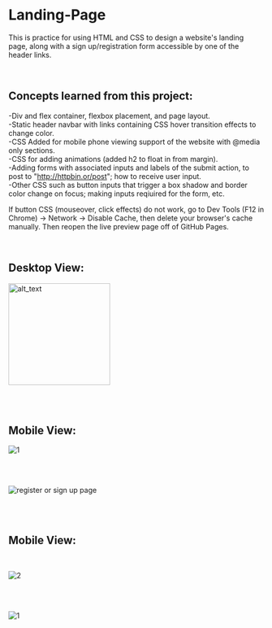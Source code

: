 # Landing-Page


This is practice for using HTML and CSS to design a website's landing page, along with a sign up/registration form accessible by one of the header links.  

<br />

<h2>Concepts learned from this project:</h2>

-Div and flex container, flexbox placement, and page layout.   </br>
-Static header navbar with links containing CSS hover transition effects to change color. </br>
-CSS Added for mobile phone viewing support of the website with @media only sections.  </br>
-CSS for adding animations (added h2 to float in from margin). </br>
-Adding forms with associated inputs and labels of the submit action, to post to "http://httpbin.or/post"; how to receive user input. </br>
-Other CSS such as button inputs that trigger a box shadow and border color change on focus; making inputs reqiuired for the form, etc.

If button CSS (mouseover, click effects) do not work, go to Dev Tools (F12 in Chrome) -> Network -> Disable Cache, then delete your browser's cache manually.  Then reopen the live preview page off of GitHub Pages.

<br />

<h2>Desktop View:</h2>

[<img alt="alt_text" width="200px" src="https://user-images.githubusercontent.com/91037796/151688958-059ec882-a5ee-41cc-8985-c9ed26969de3.png" />](https://mike11199.github.io/Landing-Page/)

 <br /> <br />
  <h2>Mobile View:</h2>
  
 ![1](https://user-images.githubusercontent.com/91037796/153520529-038f3c32-ba30-4e4f-b858-24393b55751b.png)
 
 <br /> <br /> 
 
![register or sign up page](https://user-images.githubusercontent.com/91037796/153520328-aacb5a63-15c9-4538-8b0f-37fa3875f098.png)




<br /><br />
<h2>Mobile View:</h2> 
<br />

![2](https://user-images.githubusercontent.com/91037796/153524331-7d34a98e-39c3-4184-8912-17ccf2aa1333.png)

<br /><br />

![1](https://user-images.githubusercontent.com/91037796/153524456-50e02476-d08b-42bd-8bfc-803443706cb4.png)



